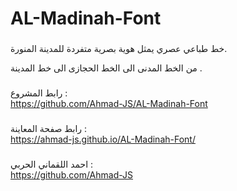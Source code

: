 # AL-Madinah-Font

###

خط طباعي عصري يمثل هوية بصرية متفردة للمدينة المنورة.

من الخط المدنى الى الخط الحجازى الى خط المدينة .

###

###

رابط المشروع :   
https://github.com/Ahmad-JS/AL-Madinah-Font

###

رابط صفحة المعاينة  :    
https://ahmad-js.github.io/AL-Madinah-Font/

###

احمد اللقماني الحربي  :    
https://github.com/Ahmad-JS

###
